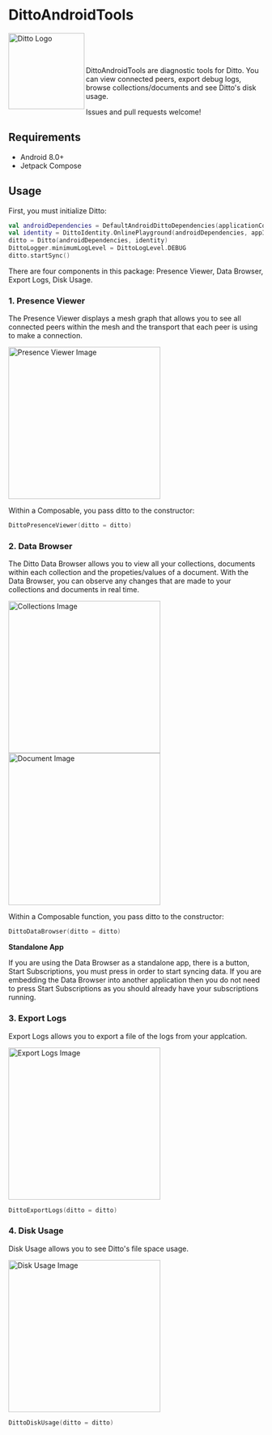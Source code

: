 # DittoAndroidTools

 <img align="left" src="./Img/Ditto_logo.png" alt="Ditto Logo" width="150">  
 <br />  
 <br />  
 <br />  
 
DittoAndroidTools are diagnostic tools for Ditto. You can view connected peers, export debug logs, browse collections/documents and see Ditto's disk usage.

Issues and pull requests welcome!

## Requirements

* Android 8.0+
* Jetpack Compose

## Usage

First, you must initialize Ditto:

```kotlin
val androidDependencies = DefaultAndroidDittoDependencies(applicationContext)
val identity = DittoIdentity.OnlinePlayground(androidDependencies, appId = "YOUR_APPID", token = "YOUR_TOKEN", enableDittoCloudSync = true)
ditto = Ditto(androidDependencies, identity)
DittoLogger.minimumLogLevel = DittoLogLevel.DEBUG
ditto.startSync()
```


There are four components in this package: Presence Viewer, Data Browser, Export Logs, Disk Usage.

### 1. Presence Viewer
The Presence Viewer displays a mesh graph that allows you to see all connected peers within the mesh and the transport that each peer is using to make a connection.  

 <img src="/Img/presenceViewer.png" alt="Presence Viewer Image" width="300">  

Within a Composable, you pass ditto to the constructor:

```kotlin
DittoPresenceViewer(ditto = ditto)
```


### 2. Data Browser

The Ditto Data Browser allows you to view all your collections, documents within each collection and the propeties/values of a document. With the Data Browser, you can observe any changes that are made to your collections and documents in real time.  

 <img src="/Img/collections.png" alt="Collections Image" width="300">  

 <img src="/Img/document.png" alt="Document Image" width="300">  

Within a Composable function, you pass ditto to the constructor:

```kotlin
DittoDataBrowser(ditto = ditto)
```

**Standalone App**

If you are using the Data Browser as a standalone app, there is a button, Start Subscriptions, you must press in order to start syncing data. If you are embedding the Data Browser into another application then you do not need to press Start Subscriptions as you should already have your subscriptions running.
 

### 3. Export Logs
Export Logs allows you to export a file of the logs from your applcation.  

 <img src="/Img/exportLogs.png" alt="Export Logs Image" width="300">  

```kotlin
DittoExportLogs(ditto = ditto)
```

### 4. Disk Usage

Disk Usage allows you to see Ditto's file space usage.  

 <img src="/Img/diskUsage.png" alt="Disk Usage Image" width="300">  



```kotlin
DittoDiskUsage(ditto = ditto)
```